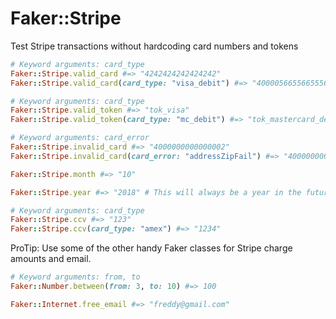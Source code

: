 # Faker::Stripe

Test Stripe transactions without hardcoding card numbers and tokens

```ruby
# Keyword arguments: card_type
Faker::Stripe.valid_card #=> "4242424242424242"
Faker::Stripe.valid_card(card_type: "visa_debit") #=> "4000056655665556"

# Keyword arguments: card_type
Faker::Stripe.valid_token #=> "tok_visa"
Faker::Stripe.valid_token(card_type: "mc_debit") #=> "tok_mastercard_debit"

# Keyword arguments: card_error
Faker::Stripe.invalid_card #=> "4000000000000002"
Faker::Stripe.invalid_card(card_error: "addressZipFail") #=> "4000000000000010"

Faker::Stripe.month #=> "10"

Faker::Stripe.year #=> "2018" # This will always be a year in the future

# Keyword arguments: card_type
Faker::Stripe.ccv #=> "123"
Faker::Stripe.ccv(card_type: "amex") #=> "1234"
```

ProTip:
Use some of the other handy Faker classes for Stripe charge amounts and email.

```ruby
# Keyword arguments: from, to
Faker::Number.between(from: 3, to: 10) #=> 100

Faker::Internet.free_email #=> "freddy@gmail.com"
```
